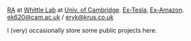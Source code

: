 [RA](https://www.eng.cam.ac.uk/profiles/ek620) at [Whittle Lab](https://whittle.eng.cam.ac.uk/) at [Univ. of Cambridge](https://www.cam.ac.uk/).
[Ex-Tesla](https://www.linkedin.com/in/krus/details/experience/), [Ex-Amazon](https://www.linkedin.com/in/krus/details/experience/). ek620@cam.ac.uk / eryk@krus.co.uk

I (very) occasionally store some public projects here.

